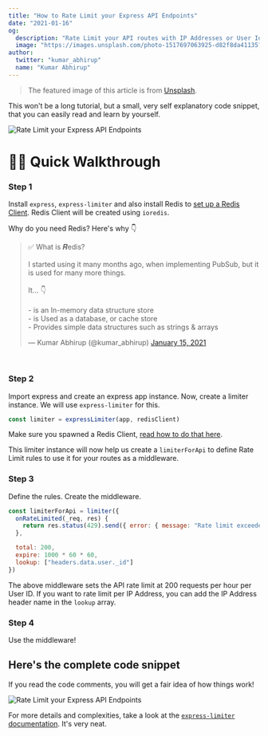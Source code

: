```yaml
---
title: "How to Rate Limit your Express API Endpoints"
date: "2021-01-16"
og:
  description: "Rate Limit your API routes with IP Addresses or User Identities using the express-limiter module."
  image: "https://images.unsplash.com/photo-1517697063925-d82f8da41135?ixid=MXwxMjA3fDB8MHxwaG90by1wYWdlfHx8fGVufDB8fHw%3D&ixlib=rb-1.2.1&auto=format&fit=crop&w=2378&q=80"
author:
  twitter: "kumar_abhirup"
  name: "Kumar Abhirup"
---
```


> The featured image of this article is from [Unsplash](https://images.unsplash.com/photo-1517697063925-d82f8da41135?ixid=MXwxMjA3fDB8MHxwaG90by1wYWdlfHx8fGVufDB8fHw%3D&ixlib=rb-1.2.1&auto=format&fit=crop&w=2378&q=80).

This won't be a long tutorial, but a small, very self explanatory code snippet, that you can easily read and learn by yourself.

![Rate Limit your Express API Endpoints](https://i.ibb.co/b10C3rz/rate-limit-your-endpoints.png)

# 🚶‍♂️ Quick Walkthrough

### Step 1

Install `express`, `express-limiter` and also install Redis to [set up a Redis Client](https://docs.redislabs.com/latest/rs/references/client_references/client_ioredis/). Redis Client will be created using `ioredis`.

Why do you need Redis? Here's why 👇

<blockquote class="twitter-tweet"><p lang="en" dir="ltr">✅ What is 𝑹edis?<br><br>I started using it many months ago, when implementing PubSub, but it is used for many more things.<br><br> It... 👇<br><br>- is an In-memory data structure store<br>- is Used as a database, or cache store<br>- Provides simple data structures such as strings &amp; arrays</p>&mdash; Kumar Abhirup (@kumar_abhirup) <a href="https://twitter.com/kumar_abhirup/status/1350010149725868032?ref_src=twsrc%5Etfw">January 15, 2021</a></blockquote> <script async src="https://platform.twitter.com/widgets.js" charset="utf-8"></script>

<br />

### Step 2

Import express and create an express app instance. Now, create a limiter instance. We will use `express-limiter` for this.

```js
const limiter = expressLimiter(app, redisClient)
```

Make sure you spawned a Redis Client, [read how to do that here](https://docs.redislabs.com/latest/rs/references/client_references/client_ioredis/).

This limiter instance will now help us create a `limiterForApi` to define Rate Limit rules to use it for your routes as a middleware.

### Step 3

Define the rules. Create the middleware.

```js
const limiterForApi = limiter({
  onRateLimited(_req, res) {
    return res.status(429).send({ error: { message: "Rate limit exceeded" } })
  },

  total: 200,
  expire: 1000 * 60 * 60,
  lookup: ["headers.data.user._id"]
})
```

The above middleware sets the API rate limit at 200 requests per hour per User ID. If you want to rate limit per IP Address, you can add the IP Address header name in the `lookup` array.

### Step 4

Use the middleware!

## Here's the complete code snippet

If you read the code comments, you will get a fair idea of how things work!

![Rate Limit your Express API Endpoints](https://i.ibb.co/b10C3rz/rate-limit-your-endpoints.png)

For more details and complexities, take a look at the [`express-limiter` documentation](http://npmjs.com/package/express-limiter). It's very neat.
